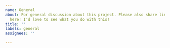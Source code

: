 ```yaml
---
name: General
about: For general discussion about this project. Please also share links to forks
  here! I'd love to see what you do with this!
title: ''
labels: general
assignees: ''

---
```



